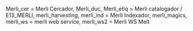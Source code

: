 Merli_cer = Merli Cercador,
Merli_duc,
Merli_etiq = Merli catalogador / E13_MERLI,
merli_harvesting,
merli_ind = Merli Indexador,
merli_magics,
merli_ws = merli web service,
merli_ws2 = Merli WS Melt